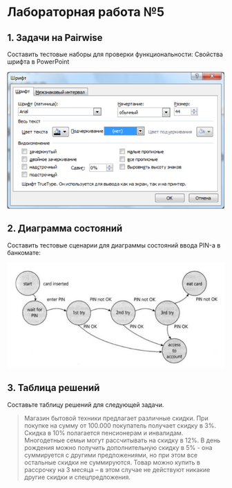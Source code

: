 # Лабораторная работа №5

## 1. Задачи на Pairwise
Составить тестовые наборы для проверки функциональности: Свойства шрифта в PowerPoint

![task](https://github.com/maria-kanyushkova/Quality-control/blob/master/tasks/images/5_1.png)

## 2. Диаграмма состояний
Составить тестовые сценарии для диаграммы состояний ввода PIN-а в банкомате:

![task2](https://github.com/maria-kanyushkova/Quality-control/blob/master/tasks/images/5_2.png)

## 3. Таблица решений
Составьте таблицу решений для следующей задачи.

> Магазин бытовой техники предлагает различные скидки. При покупке на сумму от 100.000 покупатель получает скидку в 3%. Скидка в 10% полагается пенсионерам и инвалидам. Многодетные семьи могут рассчитывать на скидку в 12%. В день рождения можно получить дополнительную скидку в 5% - она суммируется с другими предложениями, но при этом все остальные скидки не суммируются. Товар можно купить в рассрочку на 3 месяца – в этом случае не действуют никакие другие скидки и спецпредложения.

